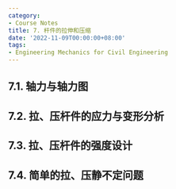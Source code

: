 ```yaml
---
category:
- Course Notes
title: 7. 杆件的拉伸和压缩
date: '2022-11-09T00:00:00+08:00'
tags:
- Engineering Mechanics for Civil Engineering
---
```


## 7.1. 轴力与轴力图

## 7.2. 拉、压杆件的应力与变形分析

## 7.3. 拉、压杆件的强度设计

## 7.4. 简单的拉、压静不定问题
